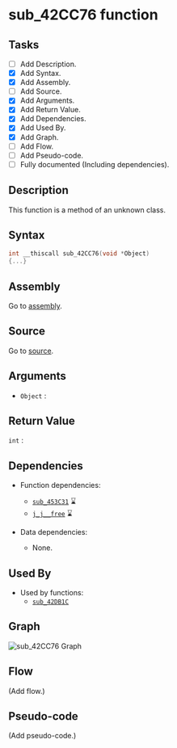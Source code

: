 # sub_42CC76 function

## Tasks

- [ ] Add Description.
- [X] Add Syntax.
- [X] Add Assembly.
- [ ] Add Source.
- [X] Add Arguments.
- [X] Add Return Value.
- [X] Add Dependencies.
- [X] Add Used By.
- [X] Add Graph.
- [ ] Add Flow.
- [ ] Add Pseudo-code.
- [ ] Fully documented (Including dependencies).

## Description

This function is a method of an unknown class.

## Syntax

```c
int __thiscall sub_42CC76(void *Object)
{...}
```

## Assembly

Go to [assembly](../asm/sub_42CC76.asm).

## Source

Go to [source](../cc/sub_42CC76.cc).

## Arguments

* `Object` : 

## Return Value

`int` : 

## Dependencies

* Function dependencies:
  * [`sub_453C31`](sub_453C31.md) ⌛
  * [`j_j__free`](j_j__free.md) ⌛


* Data dependencies:
  * None.

## Used By

* Used by functions:
  * [`sub_42DB1C`](../md/sub_42DB1C.md)

## Graph

![sub_42CC76 Graph](../svg/sub_42CC76.svg "sub_42CC76 Graph")

## Flow

(Add flow.)

## Pseudo-code

(Add pseudo-code.)

